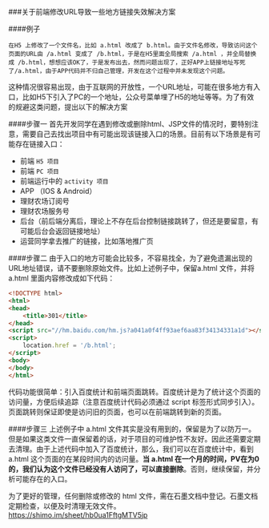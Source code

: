 ###关于前端修改URL导致一些地方链接失效解决方案

####例子
```
在H5 上修改了一个文件名，比如 a.html 改成了 b.html。由于文件名修改，导致访问这个页面的URL由 /a.html 变成了 /b.html，于是在H5里面全局搜索 /a.html ，并全局替换成 /b.html，想想应该OK了，于是发布出去，然而问题出现了，正好APP上链接地址写死了/a.html，由于APP代码并不归自己管理，开发在这个过程中并未发现这个问题。
```

这种情况很容易出现，由于互联网的开放性，一个URL地址，可能在很多地方有入口，比如H5下引入了PC的一个地址，公众号菜单埋了H5的地址等等。为了有效的规避这类问题，提出以下的解决方案

####步骤一
首先开发同学在遇到修改或删除html、JSP文件的情况时，要特别注意，需要自己去找出项目中有可能出现该链接入口的场景。目前有以下场景是有可能存在链接入口：
- 前端 `H5 项目`
- 前端 `PC 项目`
- 前端运行中的 `activity 项目`
- APP （IOS & Android）
- 理财农场订阅号
- 理财农场服务号
- 后台（前后端分离后，理论上不存在后台控制链接跳转了，但还是要留意，有可能后台会返回链接地址）
- 运营同学拿去推广的链接，比如落地推广页

####步骤二
由于入口的地方可能会比较多，不容易找全，为了避免遗漏出现的URL地址错误，请不要删除原始文件。比如上述例子中，保留a.html 文件，并将 a.html 里面内容修改成如下代码：
```HTML
<!DOCTYPE html>
<html>
<head>
    <title>301</title>
</head>
<script src="//hm.baidu.com/hm.js?a041a0f4ff93aef6aa83f34134331a1d"></script>
<script>
    location.href = '/b.html';
</script>
<body>
</body>
</html>
```
代码功能很简单：引入百度统计和前端页面跳转。百度统计是为了统计这个页面的访问量，方便后续追踪（注意百度统计代码必须通过 script 标签形式同步引入）。页面跳转则保证即使是访问旧的页面，也可以在前端跳转到新的页面。

####步骤三
上述例子中 a.html 文件其实是没有用到的，保留是为了以防万一。但是如果这类文件一直保留着的话，对于项目的可维护性不友好。因此还需要定期去清理。由于上述代码中加入了百度统计，那么，我们可以在百度统计中，看到 a.html 这个页面的在某段时间内的访问量。**当 a.html 在一个月的时间，PV在为0的，我们认为这个文件已经没有人访问了，可以直接删除**。否则，继续保留，并分析可能存在的入口。

为了更好的管理，任何删除或修改的 html 文件，需在石墨文档中登记。石墨文档定期检查，以便及时清理无效文件。
https://shimo.im/sheet/hb0ua1FftgMTV5jp

